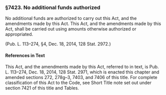 ### §7423. No additional funds authorized ###

No additional funds are authorized to carry out this Act, and the amendments made by this Act. This Act, and the amendments made by this Act, shall be carried out using amounts otherwise authorized or appropriated.

(Pub. L. 113–274, §4, Dec. 18, 2014, 128 Stat. 2972.)

#### References in Text ####

This Act, and the amendments made by this Act, referred to in text, is Pub. L. 113–274, Dec. 18, 2014, 128 Stat. 2971, which is enacted this chapter and amended sections 272, 278g–3, 7403, and 7406 of this title. For complete classification of this Act to the Code, see Short Title note set out under section 7421 of this title and Tables.